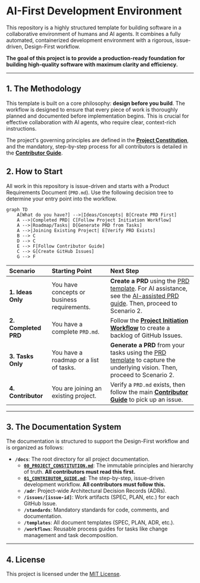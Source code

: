 # AI-First Development Environment

This repository is a highly structured template for building software in a collaborative environment of humans and AI agents. It combines a fully automated, containerized development environment with a rigorous, issue-driven, Design-First workflow.

**The goal of this project is to provide a production-ready foundation for building high-quality software with maximum clarity and efficiency.**

---

## 1. The Methodology

This template is built on a core philosophy: **design before you build**. The workflow is designed to ensure that every piece of work is thoroughly planned and documented before implementation begins. This is crucial for effective collaboration with AI agents, who require clear, context-rich instructions.

The project's governing principles are defined in the [**Project Constitution**](docs/00_PROJECT_CONSTITUTION.md), and the mandatory, step-by-step process for all contributors is detailed in the [**Contributor Guide**](docs/01_CONTRIBUTOR_GUIDE.md).

## 2. How to Start

All work in this repository is issue-driven and starts with a Product Requirements Document (`PRD.md`). Use the following decision tree to determine your entry point into the workflow.

```mermaid
graph TD
    A[What do you have?] -->|Ideas/Concepts| B[Create PRD First]
    A -->|Completed PRD| C[Follow Project Initiation Workflow]
    A -->|Roadmap/Tasks| D[Generate PRD from Tasks]
    A -->|Joining Existing Project| E[Verify PRD Exists]
    B --> C
    D --> C
    E --> F[Follow Contributor Guide]
    C --> G[Create GitHub Issues]
    G --> F
```

| Scenario | Starting Point | Next Step |
| :--- | :--- | :--- |
| **1. Ideas Only** | You have concepts or business requirements. | **Create a PRD** using the [PRD template](docs/templates/PRD-TEMPLATE.md). For AI assistance, see the [AI-assisted PRD guide](docs/how-to/generating-a-prd-with-ai.md). Then, proceed to Scenario 2. |
| **2. Completed PRD** | You have a complete `PRD.md`. | Follow the [**Project Initiation Workflow**](docs/workflows/01-project-initiation.md) to create a backlog of GitHub Issues. |
| **3. Tasks Only** | You have a roadmap or a list of tasks. | **Generate a PRD** from your tasks using the [PRD template](docs/templates/PRD-TEMPLATE.md) to capture the underlying vision. Then, proceed to Scenario 2. |
| **4. Contributor** | You are joining an existing project. | Verify a `PRD.md` exists, then follow the main [**Contributor Guide**](docs/01_CONTRIBUTOR_GUIDE.md) to pick up an issue. |

---

## 3. The Documentation System

The documentation is structured to support the Design-First workflow and is organized as follows:

- **`/docs`**: The root directory for all project documentation.
  - [**`00_PROJECT_CONSTITUTION.md`**](docs/00_PROJECT_CONSTITUTION.md): The immutable principles and hierarchy of truth. **All contributors must read this first.**
  - [**`01_CONTRIBUTOR_GUIDE.md`**](docs/01_CONTRIBUTOR_GUIDE.md): The step-by-step, issue-driven development workflow. **All contributors must follow this.**
  - **`/adr`**: Project-wide Architectural Decision Records (ADRs).
  - **`/issues/[issue-id]`**: Work artifacts (SPEC, PLAN, etc.) for each GitHub Issue.
  - **`/standards`**: Mandatory standards for code, comments, and documentation.
  - **`/templates`**: All document templates (SPEC, PLAN, ADR, etc.).
  - **`/workflows`**: Reusable process guides for tasks like change management and task decomposition.

---

## 4. License

This project is licensed under the [MIT License](docs/LICENSE).